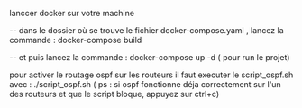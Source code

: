 lanccer docker sur votre machine


-- dans le dossier où se trouve le fichier docker-compose.yaml , lancez la commande : docker-compose build



-- et puis lancez la commande : docker-compose up -d  ( pour run le projet)



pour activer le routage ospf sur les routeurs il faut executer le script_ospf.sh avec : ./script_ospf.sh ( ps : si ospf fonctionne déja correctement sur l'un des routeurs et que le script bloque, appuyez sur ctrl+c)
